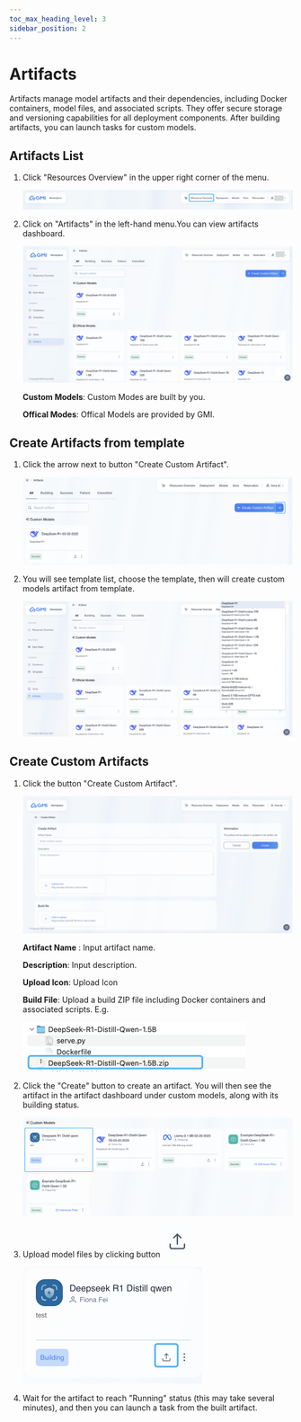 ```yaml
---
toc_max_heading_level: 3
sidebar_position: 2
---
```

# Artifacts

Artifacts manage model artifacts and their dependencies, including Docker containers, model files, and associated scripts. They offer secure storage and versioning capabilities for all deployment components. After building artifacts, you can launch tasks for custom models.

## Artifacts List
1. Click "Resources Overview" in the upper right corner of the menu.

   ![image-20250320142338452](../../../static/assets/image-20250320142338452.png)

2. Click on "Artifacts" in the left-hand menu.You can view artifacts dashboard.

   ![image-20250320154058961](../../../static/assets/image-20250320154058961.png)

   **Custom Models**: Custom Modes are built by you.

   **Offical Modes**: Offical Models are provided by GMI.

## Create Artifacts from template

1. Click the arrow next to button "Create Custom Artifact".

   ![image-20250320154727392](../../../static/assets/image-20250320154727392.png)

2. You will see template list, choose the template, then will create custom models artifact from template.

   ![image-20250320155357774](../../../static/assets/image-20250320155357774.png)

## Create Custom Artifacts

1. Click the button "Create Custom Artifact".

   ![image-20250320155704401](../../../static/assets/image-20250320155704401.png)

   **Artifact Name** : Input artifact name.

   **Description**: Input description.

   **Upload Icon**: Upload Icon

   **Build File**: Upload a build ZIP file including Docker containers and associated scripts. E.g.

   ​                    <img src="../../../static/assets/image-20250320162015376.png" alt="image-20250320162015376" style="zoom:50%;" />

   

2. Click the "Create" button to create an artifact. You will then see the artifact in the artifact dashboard under custom models, along with its building status.

   ![image-20250320161903711](../../../static/assets/image-20250320161903711.png)

3. Upload model files by clicking button ![image-20250320162908676](../../../static/assets/image-20250320162908676.png)

   <img src="../../../static/assets/image-20250320162838929.png" alt="image-20250320162838929" style="zoom:50%;" />

4. Wait for the artifact to reach "Running" status (this may take several minutes), and then you can launch a task from the built artifact.
